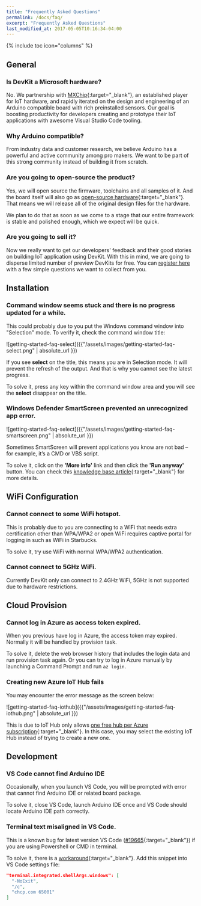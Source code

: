 ```yaml
---
title: "Frequently Asked Questions"
permalink: /docs/faq/
excerpt: "Frequently Asked Questions"
last_modified_at: 2017-05-05T10:16:34-04:00
---
```


{% include toc icon="columns" %}

## General

### Is DevKit a Microsoft hardware?

No. We partnership with [MXChip](http://www.mxchip.com){:target="_blank"}, an established player for IoT hardware, and rapidly iterated on the design and engineering of an Arduino compatible board with rich preinstalled sensors. Our goal is boosting productivity for developers creating and prototype their IoT applications with awesome Visual Studio Code tooling.

### Why Arduino compatible?

From industry data and customer research, we believe Arduino has a powerful and active community among pro makers. We want to be part of this strong community instead of building it from scratch.

### Are you going to open-source the product?

Yes, we will open source the firmware, toolchains and all samples of it. And the board itself will also go as [open-source hardware](https://www.arduino.cc/en/Main/FAQ#toc3){:target="_blank"}. That means we will release all of the original design files for the hardware.

We plan to do that as soon as we come to a stage that our entire framework is stable and polished enough, which we expect will be quick.

### Are you going to sell it?

Now we really want to get our developers' feedback and their good stories on building IoT application using DevKit. With this in mind, we are going to disperse limited number of preview DevKits for free. You can [register here](https://blogs.msdn.microsoft.com/iotdev/devkit-contact/) with a few simple questions we want to collect from you.

## Installation

### Command window seems stuck and there is no progress updated for a while.

This could probably due to you put the Windows command window into "Selection" mode. To verify it, check the command window title:

![getting-started-faq-select]({{"/assets/images/getting-started-faq-select.png" | absolute_url }})

If you see **select** on the title, this means you are in Selection mode. It will prevent the refresh of the output. And that is why you cannot see the latest progress.

To solve it, press any key within the command window area and you will see the **select** disappear on the title.

### Windows Defender SmartScreen prevented an unrecognized app error.

![getting-started-faq-select]({{"/assets/images/getting-started-faq-smartscreen.png" | absolute_url }})

Sometimes SmartScreen will prevent applications you know are not bad – for example, it’s a CMD or VBS script.

To solve it, click on the **'More info'** link and then click the **'Run anyway'** button. You can check this [knowledge base article](https://www.itsupportguides.com/knowledge-base/windows-10/windows-defender-smartscreen-prevented-an-unrecognized-app-error/){:target="_blank"} for more details.

## WiFi Configuration

### Cannot connect to some WiFi hotspot.

This is probably due to you are connecting to a WiFi that needs extra certification other than WPA/WPA2 or open WiFi requires captive portal for logging in such as WiFi in Starbucks.

To solve it, try use WiFi with normal WPA/WPA2 authentication.

### Cannot connect to 5GHz WiFi.

Currently DevKit only can connect to 2.4GHz WiFi, 5GHz is not supported due to hardware restrictions.

## Cloud Provision

### Cannot log in Azure as access token expired.

When you previous have log in Azure, the access token may expired. Normally it will be handled by provision task.

To solve it, delete the web browser history that includes the login data and run provision task again. Or you can try to log in Azure manually by launching a Command Prompt and run `az login`.

### Creating new Azure IoT Hub fails

You may encounter the error message as the screen below:

![getting-started-faq-iothub]({{"/assets/images/getting-started-faq-iothub.png" | absolute_url }})

This is due to IoT Hub only allows [one free hub per Azure subscription](https://docs.microsoft.com/en-us/azure/iot-hub/iot-hub-create-through-portal){:target="_blank"}. In this case, you may select the existing IoT Hub instead of trying to create a new one.

## Development

### VS Code cannot find Arduino IDE

Occasionally, when you launch VS Code, you will be prompted with error that cannot find Arduino IDE or related board package.

To solve it, close VS Code, launch Arduino IDE once and VS Code should locate Arduino IDE path correctly.

### Terminal text misaligned in VS Code.

This is a known bug for latest version VS Code ([#19665](https://github.com/Microsoft/vscode/issues/19665){:target="_blank"}) if you are using Powershell or CMD in terminal.

To solve it, there is a [workaround](https://github.com/Microsoft/vscode/issues/19665#issuecomment-294536524){:target="_blank"}. Add this snippet into VS Code settings file:

```json
"terminal.integrated.shellArgs.windows": [
  "-NoExit",
  "/c",
  "chcp.com 65001"
]
```

